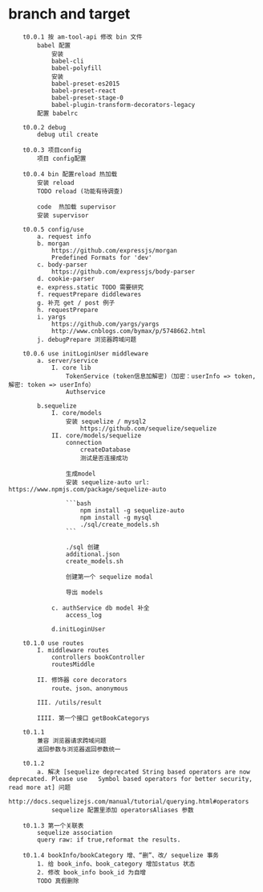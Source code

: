 # branch and target
		t0.0.1 按 am-tool-api 修改 bin 文件
			babel 配置
				安装
				babel-cli 
				babel-polyfill
				安装
				babel-preset-es2015
				babel-preset-react
				babel-preset-stage-0
				babel-plugin-transform-decorators-legacy
			配置 babelrc

		t0.0.2 debug
			debug util create

		t0.0.3 项目config 
			项目 config配置

		t0.0.4 bin 配置reload 热加载
			安装 reload
			TODO reload (功能有待调查)

			code  热加载 supervisor
			安装 supervisor

		t0.0.5 config/use
			a. request info
			b. morgan
				https://github.com/expressjs/morgan
				Predefined Formats for 'dev'
			c. body-parser
				https://github.com/expressjs/body-parser
			d. cookie-parser
			e. express.static TODO 需要研究
			f. requestPrepare diddlewares
			g. 补充 get / post 例子
			h. requestPrepare
			i. yargs 
				https://github.com/yargs/yargs
				http://www.cnblogs.com/bymax/p/5748662.html
			j. debugPrepare 浏览器跨域问题

		t0.0.6 use initLoginUser middleware
			a. server/service
				I. core lib
					TokenService (token信息加解密)（加密：userInfo => token, 解密: token => userInfo）
					Authservice

			b.sequelize
				I. core/models
					安装 sequelize / mysql2
						https://github.com/sequelize/sequelize
				II. core/models/sequelize
					connection
						createDatabase 
						测试是否连接成功

					生成model
					安装 sequelize-auto url: https://www.npmjs.com/package/sequelize-auto

					```bash
						npm install -g sequelize-auto
						npm install -g mysql
						./sql/create_models.sh
					```

					./sql 创建
					additional.json  
					create_models.sh

					创建第一个 sequelize modal

					导出 models

				c. authService db model 补全
					access_log
				
				d.initLoginUser

		t0.1.0 use routes
			I. middleware routes
				controllers bookController
				routesMiddle 

			II. 修饰器 core decorators
				route、json、anonymous

			III. /utils/result 

			IIII. 第一个接口 getBookCategorys
		
		t0.1.1
			兼容 浏览器请求跨域问题
			返回参数与浏览器返回参数统一

		t0.1.2 
			a. 解决 [sequelize deprecated String based operators are now deprecated. Please use 	Symbol based operators for better security, read more at] 问题
			http://docs.sequelizejs.com/manual/tutorial/querying.html#operators
				sequelize 配置里添加 operatorsAliases 参数

		t0.1.3 第一个关联表 
			sequelize association
			query raw: if true,reformat the results.

		t0.1.4 bookInfo/bookCategory 增、“删”、改/ sequelize 事务
			1. 给 book_info、book_category 增加status 状态
			2. 修改 book_info book_id 为自增
			TODO 真假删除
